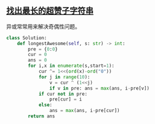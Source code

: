 

## [找出最长的超赞子字符串](https://leetcode.cn/problems/find-longest-awesome-substring/solutions/2773468/qian-zhui-yi-huo-he-fu-lei-si-ti-mu-pyth-j8lx/?envType=daily-question&envId=2024-05-20)

异或常常用来解决奇偶性问题。

```py
class Solution:
    def longestAwesome(self, s: str) -> int:
        pre = {0:0}
        cur = 0
        ans = 0
        for i,x in enumerate(s,start=1):
            cur ^= 1<<(ord(x)-ord("0"))
            for j in range(10):
                v = cur ^ (1<<j)
                if v in pre: ans = max(ans, i-pre[v])
            if cur not in pre: 
                pre[cur] = i
            else:
                ans = max(ans, i-pre[cur])
        return ans
```